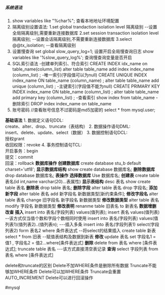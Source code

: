 ##### 系统语法
1. show variables like "%char%";  查看本地地址环境配置
2. 隔离级别设置语法:
	1.set global trandaction isolation level 隔离级别
	--设置全局隔离级别,需要重新连接数据库
	2.set session transaction isolation level 隔离级别;
	--设置会话隔离级别,不需要重新连接数据库
	3.select @@tx_isolation;
	--查看隔离级别
3. 设置慢查询
	set global slow_query_log=1; 设置开启全局慢查询日志
	show variables like '%slow_query_log%';  查询慢查询变量是否开启
4. SQL索引语法
	-创建单列索引、符合索引
	CREATE INDEX idx_name on table_name(column_list)
	alter table table_name add index index_name (column_list) ;
	-唯一索引(字段值可以为null)
	CREATE UNIQUE INDEX index_name ON table_name (column_name) ;
	alter table table_name add unique (column_list) ;
	-主键索引(字段值不能为null)
	CREATE PRIMARY KEY INDEX index_name ON table_name (column_list) ;
	alter table table_name add primary key (column_list) ;
	-查看索引
	show index from table_name
	-删除索引
	DROP index index_name on table_name
5. 账号密码
	//查看账号信息不过密码是md5加密的
	select * from mysql.user;


**基础语法**
	1. 数据定义语句DDL:  
    create、alter、drop、truncate（表结构）
	2. 数据操作语句DML:  
    insert、delete、update、select（数据）
	3. 数据控制语句DCL:  
    授权grant  
    收回权限：revoke
	4. 事务控制语句TCL:  
    开启事务：begin  
    提交：commit  
    回滚：rollback
**数据库操作**
	**创建数据库**
	create database stu_b default charset='utf8';
	**显示数据库结构**
	show create database 数据库名;
	**删除数据库**
	drop database 数据库名;
**表操作**
	**选择数据库**
	Use 数据库名;
	**创建表**
	create table 表名(id int,name varchar(20)...表属性)
	**显示表结构**
	desc 表名
	show create table 表名
	**删除表**
	drop table 表名;
	**删除字段**
	alter table 表名 drop 字段名;
	**添加新字段**
	alter table 表名 add 新字段名 新数据类型\[新约束条件];
	**修改字段名**
	alter table 表名 change 旧字段名 新字段名 新数据类型
	**修改数据类型**
	alter table 表名 modify 字段名 新数据类型
	**修改表明**
	renanme table 旧表名 to 新表名
**数据增删改查**
	**插入**
	insert into 表名(字段列表) values(值列表);
	insert 表名 values(值列表) --该方式仅当值个数和字段个数相同时使用
	insert into 表名(字段列表) values(值列表1)(值列表2)..(值列表n); ---插入多条
	insert into  表名(字段列表1) select(字段列表2) form 表名2 where 条件表达式 --将select的结果插入
	create table 新表 select * from 旧表 --赋值表结构及数据到新表
	**修改**
	update 表名 set 字段名1 = 值1 , 字段名2 = 值2...where\[条件表达式]
	**删除**
	delete from 表名 where \[条件表达式];
	truncate table 表名 ---该方式直接清空表记录
	**查询**
	select 字段列表 from 表名 where \[条件表达式]
	



delete和truncate的区别
	Delete不加WHERE条件是删除所有数据
	Truncate不能够加WHERE条件
	Delete可以加WHERE条件
	Truncate会重置AUTO_INCREMENT
	Delete可以进⾏回滚操作














#mysql